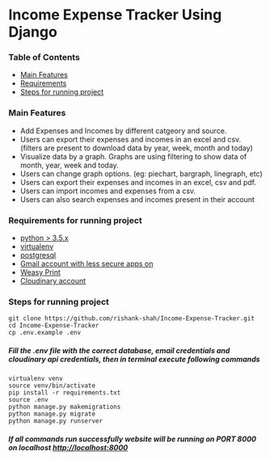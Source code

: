 # Income Expense Tracker Using Django

### Table of Contents
- [Main Features](#main-features)
- [Requirements](#requirements-for-running-project)
- [Steps for running project](#steps-for-running-project)

### Main Features
* Add Expenses and Incomes by different catgeory and source.
* Users can export their expenses and incomes in an excel and csv. (filters are present to download data by year, week, month and today)
* Visualize data by a graph. Graphs are using filtering to show data of month, year, week and today.
* Users can change graph options. (eg: piechart, bargraph, linegraph, etc)
* Users can export their expenses and incomes in an excel, csv and pdf.
* Users can import incomes and expenses from a csv.
* Users can also search expenses and incomes present in their account

### Requirements for running project 
- [python > 3.5.x](https://www.python.org/downloads/)
- [virtualenv](https://virtualenv.pypa.io/en/latest/installation.html)
- [postgresql](https://www.postgresql.org/download/)
- [Gmail account with less secure apps on](https://www.google.com/intl/en-GB/gmail/about/#)
- [Weasy Print](https://weasyprint.readthedocs.io/en/latest/)
- [Cloudinary account](https://cloudinary.com/)

### Steps for running project
```
git clone https://github.com/rishank-shah/Income-Expense-Tracker.git
cd Income-Expense-Tracker
cp .env.example .env
```
##### Fill the .env file with the correct database, email credentials and cloudinary api credentials, then in terminal execute following commands

```
virtualenv venv
source venv/bin/activate
pip install -r requirements.txt
source .env
python manage.py makemigrations
python manage.py migrate
python manage.py runserver
```

##### If all commands run successfully website will be running on PORT 8000 on localhost [http://localhost:8000](http://localhost:8000)
